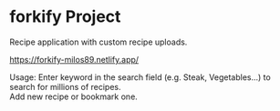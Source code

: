 # forkify Project

Recipe application with custom recipe uploads.

https://forkify-milos89.netlify.app/

Usage:
Enter keyword in the search field (e.g. Steak, Vegetables...) to search for millions of recipes.<br>
Add new recipe or bookmark one.


